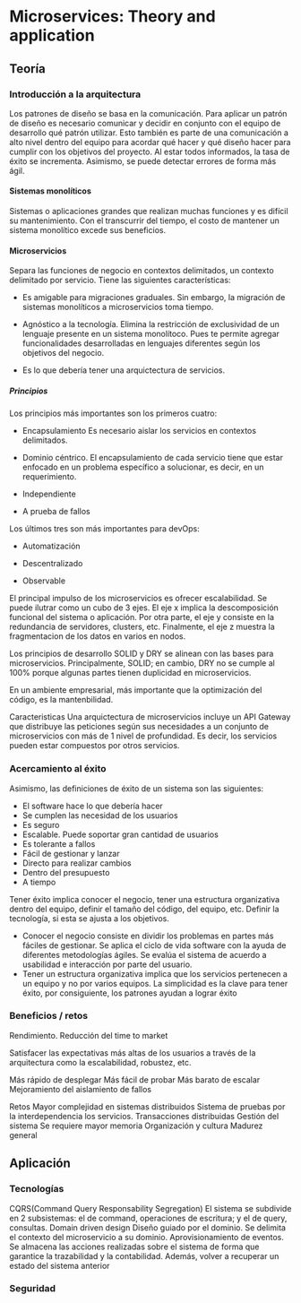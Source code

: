 # Microservices: Theory and application

## Teoría
### Introducción a la arquitectura

Los patrones de diseño se basa en la comunicación. Para aplicar un patrón de diseño es necesario comunicar y decidir en conjunto con el equipo de desarrollo qué patrón utilizar. Esto también es parte de una comunicación a alto nivel dentro del equipo para acordar qué hacer y qué diseño hacer para cumplir con los objetivos del proyecto. Al estar todos informados, la tasa de éxito se incrementa. Asimismo, se puede detectar errores de forma más ágil.

#### Sistemas monolíticos

Sistemas o aplicaciones grandes que realizan muchas funciones y es difícil su mantenimiento. Con el transcurrir del tiempo, el costo de mantener un sistema monolítico excede sus beneficios.

#### Microservicios

Separa las funciones de negocio en contextos delimitados, un contexto delimitado por servicio. 
Tiene las siguientes características:

- Es amigable para migraciones graduales. 
Sin embargo, la migración de sistemas monolíticos a microservicios toma tiempo.

- Agnóstico a la tecnología. 
Elimina la restricción de exclusividad de un lenguaje presente en un sistema monolítoco. Pues te permite agregar funcionalidades     desarrolladas en lenguajes diferentes según los objetivos del negocio.

- Es lo que debería tener una arquictectura de servicios.

##### Principios

Los principios más importantes son los primeros cuatro:

- Encapsulamiento
Es necesario aislar los servicios en contextos delimitados.

- Dominio céntrico. 
El encapsulamiento de cada servicio tiene que estar enfocado en un problema específico a solucionar, es decir, en un requerimiento.

- Independiente

- A prueba de fallos

Los últimos tres son más importantes para devOps:

- Automatización

- Descentralizado

- Observable

El principal impulso de los microservicios es ofrecer escalabilidad. Se puede ilutrar como un cubo de 3 ejes. El eje x implica la descomposición funcional del sistema o aplicación. Por otra parte, el eje y consiste en la redundancia de servidores, clusters, etc. Finalmente, el eje z muestra la fragmentacion de los datos en varios en nodos.

Los principios de desarrollo SOLID y DRY se alinean con las bases para microservicios. Principalmente, SOLID; en cambio, DRY no se cumple al 100% porque algunas partes tienen duplicidad en microservicios.

En un ambiente empresarial, más importante que la optimización del código, es la mantenbilidad.

Caracteristicas
Una arquictectura de microservicios incluye un API Gateway que distribuye las peticiones según sus necesidades a un conjunto de microservicios con más de 1 nivel de profundidad. Es decir, los servicios pueden estar compuestos por otros servicios.

### Acercamiento al éxito

Asimismo, las definiciones de éxito de un sistema son las siguientes:
- El software hace lo que debería hacer
- Se cumplen las necesidad de los usuarios
- Es seguro 
- Escalable. Puede soportar gran cantidad de usuarios
- Es tolerante a fallos
- Fácil de gestionar y lanzar
- Directo para realizar cambios
- Dentro del presupuesto
- A tiempo

Tener éxito implica conocer el negocio, tener una estructura organizativa dentro del equipo, definir el tamaño del código, del equipo, etc. Definir la tecnología, si esta se ajusta a los objetivos.

- Conocer el negocio consiste en dividir los problemas en partes más fáciles de gestionar. Se aplica el ciclo de vida software con la ayuda de diferentes metodologías ágiles.
Se evalúa el sistema de acuerdo a usabilidad e interacción por parte del usuario.
- Tener un estructura organizativa implica que los servicios pertenecen a un equipo y no por varios equipos. La simplicidad es la clave para tener éxito, por consiguiente, los patrones ayudan a lograr éxito

### Beneficios / retos
Rendimiento. Reducción del time to market

Satisfacer las expectativas más altas de los usuarios a través de la arquitectura como la escalabilidad, robustez, etc.

Más rápido de desplegar
Más fácil de probar
Más barato de escalar
Mejoramiento del aislamiento de fallos

Retos
Mayor complejidad en sistemas distribuidos
Sistema de pruebas por la interdependencia los servicios.
Transacciones distribuidas
Gestión del sistema
Se requiere mayor memoria
Organización y cultura
Madurez general

## Aplicación
### Tecnologías

CQRS(Command Query Responsability Segregation) El sistema se subdivide en 2 subsistemas: el de command, operaciones de escritura; y el de query, consultas.
Domain driven design Diseño guiado por el dominio. Se delimita el contexto del microservicio a su dominio.
Aprovisionamiento de eventos. Se almacena las acciones realizadas sobre el sistema de forma que garantice la trazabilidad y la contabilidad. Además, volver a recuperar un estado del sistema anterior
### Seguridad


